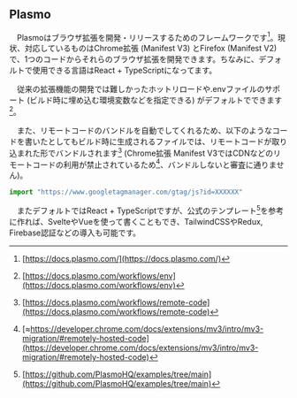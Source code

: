 ## Plasmo
　Plasmoはブラウザ拡張を開発・リリースするためのフレームワークです[^plasmo]。現状、対応しているものはChrome拡張 (Manifest V3) とFirefox (Manifest V2) で、1つのコードからそれらのブラウザ拡張を開発できます。ちなみに、デフォルトで使用できる言語はReact + TypeScriptになってます。

　従来の拡張機能の開発では難しかったホットリロードや.envファイルのサポート (ビルド時に埋め込む環境変数などを指定できる) がデフォルトでできます[^plasmo_env_support]。

　また、リモートコードのバンドルを自動でしてくれるため、以下のようなコードを書いたとしてもビルド時に生成されるファイルでは、リモートコードが取り込まれた形でバンドルされます[^plasmo_remote_code_support] (Chrome拡張 Manifest V3ではCDNなどのリモートコードの利用が禁止されているため[^v3_remote_code]、バンドルしないと審査に通りません)。

```typescript
import "https://www.googletagmanager.com/gtag/js?id=XXXXXX"
```

　またデフォルトではReact + TypeScriptですが、公式のテンプレート[^plasmo_template]を参考に作れば、SvelteやVueを使って書くこともでき、TailwindCSSやRedux, Firebase認証などの導入も可能です。

[^plasmo]: [https://docs.plasmo.com/](https://docs.plasmo.com/)
[^plasmo_env_support]: [https://docs.plasmo.com/workflows/env](https://docs.plasmo.com/workflows/env)
[^plasmo_remote_code_support]: [https://docs.plasmo.com/workflows/remote-code](https://docs.plasmo.com/workflows/remote-code)
[^plasmo_template]: [https://github.com/PlasmoHQ/examples/tree/main](https://github.com/PlasmoHQ/examples/tree/main)
[^v3_remote_code]: [≈https://developer.chrome.com/docs/extensions/mv3/intro/mv3-migration/#remotely-hosted-code](https://developer.chrome.com/docs/extensions/mv3/intro/mv3-migration/#remotely-hosted-code)
